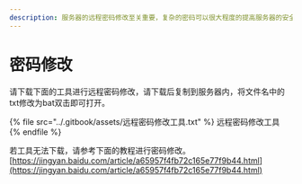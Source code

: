 ```yaml
---
description: 服务器的远程密码修改至关重要，复杂的密码可以很大程度的提高服务器的安全性。
---
```


# 密码修改

请下载下面的工具进行远程密码修改，请下载后复制到服务器内，将文件名中的txt修改为bat双击即可打开。

{% file src="../.gitbook/assets/远程密码修改工具.txt" %}
远程密码修改工具
{% endfile %}

若工具无法下载，请参考下面的教程进行密码修改。[https://jingyan.baidu.com/article/a65957f4fb72c165e77f9b44.html](https://jingyan.baidu.com/article/a65957f4fb72c165e77f9b44.html)
